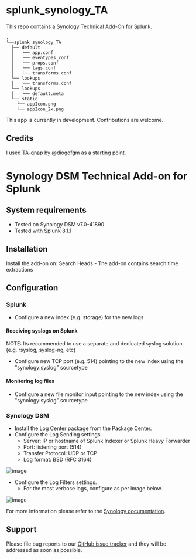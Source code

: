 # splunk_synology_TA
This repo contains a Synology Technical Add-On for Splunk.

```
.
└──splunk_synology_TA
  ├── default
  │   └── app.conf
  │   └── eventypes.conf
  │   └── props.conf
  │   └── tags.conf
  │   └── transforms.conf
  └── lookups
  │   └── transforms.conf
  └── lookups
  │   └── default.meta
  └── static
    └── appIcon.png
    └── appIcon_2x.png
```

This app is currently in development. Contributions are welcome.

## Credits
I used [TA-qnap](https://github.com/diogofgm/TA-qnap) by @diogofgm as a starting point.

# Synology DSM Technical Add-on for Splunk

## System requirements
- Tested on Synology DSM v7.0-41890
- Tested with Splunk 8.1.1

## Installation
Install the add-on on: 
Search Heads - The add-on contains search time extractions 

## Configuration
### Splunk
- Configure a new index (e.g. storage) for the new logs

#### Receiving syslogs on Splunk
NOTE: Its recommended to use a separate and dedicated syslog solution (e.g. rsyslog, syslog-ng, etc)
- Configure new TCP port (e.g. 514) pointing to the new index using the "synology:syslog" sourcetype

#### Monitoring log files
- Configure a new file monitor input pointing to the new index using the "synology:syslog" sourcetype

### Synology DSM
- Install the Log Center package from the Package Center.
- Configure the Log Sending settings.
  - Server: IP or hostname of Splunk Indexer or Splunk Heavy Forwarder
  - Port: listening port (514)
  - Transfer Protocol: UDP or TCP
  - Log format: BSD (RFC 3164)

![image](https://user-images.githubusercontent.com/22540060/133915040-7bb8b20f-cea8-4096-8784-b12ed310aaa1.png)

- Configure the Log Filters settings.
  - For the most verbose logs, configure as per image below.
  
![image](https://user-images.githubusercontent.com/22540060/133915532-cb0c0240-b993-4cfa-bcb8-906917e1a669.png)


For more information please refer to the [Synology documentation](https://kb.synology.com/en-global/DSM/help/LogCenter/logcenter_client?version=7).

## Support
Please file bug reports to our [GitHub issue tracker](https://github.com/satiex/splunk_synology_TA/issues) and they will be addressed as soon as possible.
